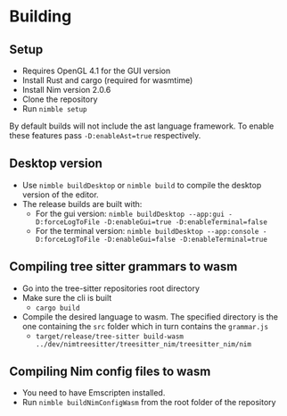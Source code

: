 # Building

## Setup
- Requires OpenGL 4.1 for the GUI version
- Install Rust and cargo (required for wasmtime)
- Install Nim version 2.0.6
- Clone the repository
- Run `nimble setup`

By default builds will not include the ast language framework.
To enable these features pass `-D:enableAst=true` respectively.

## Desktop version
- Use `nimble buildDesktop` or `nimble build` to compile the desktop version of the editor.
- The release builds are built with:
  - For the gui version: `nimble buildDesktop --app:gui -D:forceLogToFile -D:enableGui=true -D:enableTerminal=false`
  - For the terminal version: `nimble buildDesktop --app:console -D:forceLogToFile -D:enableGui=false -D:enableTerminal=true`

## Compiling tree sitter grammars to wasm
- Go into the tree-sitter repositories root directory
- Make sure the cli is built
  - `cargo build`
- Compile the desired language to wasm. The specified directory is the one containing the `src` folder which in turn contains the `grammar.js`
  - `target/release/tree-sitter build-wasm ../dev/nimtreesitter/treesitter_nim/treesitter_nim/nim`

## Compiling Nim config files to wasm
- You need to have Emscripten installed.
- Run `nimble buildNimConfigWasm` from the root folder of the repository
